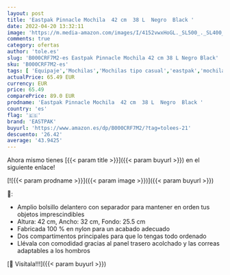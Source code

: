 ```yaml
---
layout: post
title: 'Eastpak Pinnacle Mochila  42 cm  38 L  Negro  Black '
date: 2022-04-20 13:32:11
image: 'https://m.media-amazon.com/images/I/4152vwxHoGL._SL500_._SL400_.jpg'
comments: true
category: ofertas
author: 'tole.es'
slug: 'B000CRF7M2-es Eastpak Pinnacle Mochila 42 cm 38 L Negro Black'
sku: 'B000CRF7M2-es'
tags: [ 'Equipaje','Mochilas','Mochilas tipo casual','eastpak','mochila','🇪🇸', ]
actualPrice: 65.49 EUR
currency: EUR
price: 65.49
comparePrice: 89.0 EUR
prodname: 'Eastpak Pinnacle Mochila  42 cm  38 L  Negro  Black '
country: 'es'
flag: '🇪🇸'
brand: 'EASTPAK'
buyurl: 'https://www.amazon.es/dp/B000CRF7M2/?tag=tolees-21'
descuento: '26.42'
average: '43.9425'
---
```


Ahora mismo tienes [{{< param title >}}]({{< param buyurl >}}) en el siguiente enlace!

[![{{< param prodname >}}]({{< param image >}})]({{< param buyurl >}})

🔎:

- Amplio bolsillo delantero con separador para mantener en orden tus objetos imprescindibles
- Altura: 42 cm, Ancho: 32 cm, Fondo: 25.5 cm
- Fabricada 100 % en nylon para un acabado adecuado
- Dos compartimentos principales para que lo tengas todo ordenado
- Llévala con comodidad gracias al panel trasero acolchado y las correas adaptables a los hombros

[🛒 Visítala!!!]({{< param buyurl >}})
